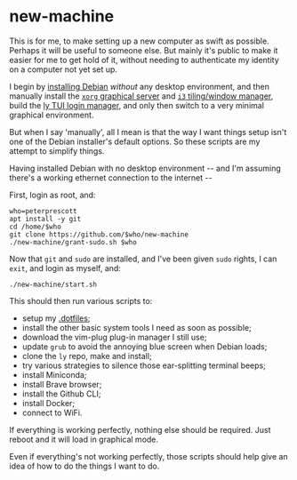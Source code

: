 # new-machine

This is for me, to make setting up a new computer as swift as possible.
Perhaps it will be useful to someone else. But mainly it's public to
make it easier for me to get hold of it, without needing to authenticate
my identity on a computer not yet set up.

I begin by [installing Debian](https://www.debian.org/download)
*without* any desktop environment, and then manually install the [`xorg`
graphical server](https://wiki.debian.org/Xorg) and [`i3` tiling/window
manager](https://i3wm.org/docs/userguide.html), build the [ly TUI login
manager](https://github.com/fairyglade/ly), and only then switch to a
very minimal graphical environment.

But when I say 'manually', all I mean is that the way I want things
setup isn't one of the Debian installer's default options. So these
scripts are my attempt to simplify things.

Having installed Debian with no desktop environment -- and I'm assuming
there's a working ethernet connection to the internet --

First, login as root, and:

```
who=peterprescott
apt install -y git
cd /home/$who
git clone https://github.com/$who/new-machine
./new-machine/grant-sudo.sh $who
```

Now that `git` and `sudo` are installed, and I've been given `sudo`
rights, I can `exit`, and login as myself, and:

```
./new-machine/start.sh
```

This should then run various scripts to:

- setup my [.dotfiles](https://github.com/peterprescott/.dotfiles);
- install the other basic system tools I need as soon as possible;
- download the vim-plug plug-in manager I still use;
- update `grub` to avoid the annoying blue screen when Debian loads;
- clone the `ly` repo, make and install;
- try various strategies to silence those ear-splitting terminal beeps;
- install Miniconda;
- install Brave browser;
- install the Github CLI;
- install Docker;
- connect to WiFi.

If everything is working perfectly, nothing else should be required.
Just reboot and it will load in graphical mode.

Even if everything's not working perfectly, those scripts should help
give an idea of how to do the things I want to do.
